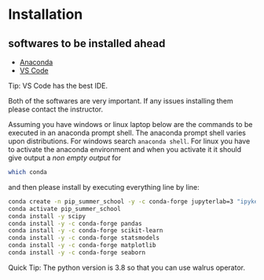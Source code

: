 # Installation
## softwares to be installed ahead
- [Anaconda](https://www.anaconda.com/download)
- [VS Code](https://code.visualstudio.com/)

Tip: VS Code has the best IDE.

Both of the softwares are very important. If any issues installing them please contact the instructor. 


Assuming you have windows or linux laptop below are the commands to be executed in an anaconda prompt shell. The anaconda prompt shell varies upon distributions. For windows search ```anaconda shell```. For linux you have to activate the anaconda environment and when you activate it it should give output a *non empty output* for

```bash
which conda
```
and then please install by executing everything line by line:
```bash
conda create -n pip_summer_school -y -c conda-forge jupyterlab=3 "ipykernel>=6" xeus-python python=3.8
conda activate pip_summer_school
conda install -y scipy
conda install -y -c conda-forge pandas
conda install -y -c conda-forge scikit-learn
conda install -y -c conda-forge statsmodels
conda install -y -c conda-forge matplotlib
conda install -y -c conda-forge seaborn
```

Quick Tip: The python version is 3.8 so that you can use walrus operator. 

